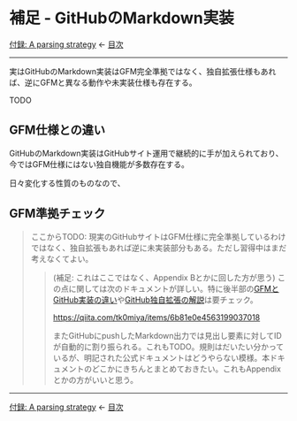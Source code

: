 # 補足 - GitHubのMarkdown実装

[付録: A parsing strategy](appendix-a-parsing-strategy.md)
← [目次](index.md)

------------------------------------------------------------------------

実はGitHubのMarkdown実装はGFM完全準拠ではなく、独自拡張仕様もあれば、逆にGFMと異なる動作や未実装仕様も存在する。

TODO

## GFM仕様との違い

GitHubのMarkdown実装はGitHubサイト運用で継続的に手が加えられており、今ではGFM仕様にはない独自機能が多数存在する。



日々変化する性質のものなので、

## GFM準拠チェック


> ここからTODO: 現実のGitHubサイトはGFM仕様に完全準拠しているわけではなく、独自拡張もあれば逆に未実装部分もある。ただし習得中はまだ考えなくてよい。
> 
> > (補足: これはここではなく、Appendix Bとかに回した方が思う) この点に関しては次のドキュメントが詳しい。特に後半部の[GFMとGitHub実装の違い](https://qiita.com/tk0miya/items/6b81e0e4563199037018#githubcom-の動作と合致していない)や[GitHub独自拡張の解説](https://qiita.com/tk0miya/items/6b81e0e4563199037018#gfm-に記載されていない-githubcom-独自のマークアップが存在する)は要チェック。
> > 
> > https://qiita.com/tk0miya/items/6b81e0e4563199037018
> > 
> > またGitHubにpushしたMarkdown出力では見出し要素に対してIDが自動的に割り振られる。これもTODO。規則はだいたい分かっているが、明記された公式ドキュメントはどうやらない模様。本ドキュメントのどこかにきちんとまとめておきたい。これもAppendixとかの方がいいと思う。

------------------------------------------------------------------------

[付録: A parsing strategy](appendix-a-parsing-strategy.md)
← [目次](index.md)
